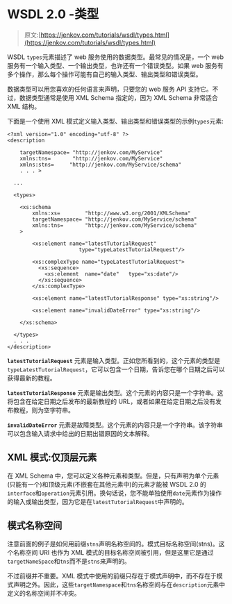 # WSDL 2.0 -类型

> 原文:[https://jenkov.com/tutorials/wsdl/types.html](https://jenkov.com/tutorials/wsdl/types.html)

WSDL `types`元素描述了 web 服务使用的数据类型。最常见的情况是，一个 web 服务有一个输入类型、一个输出类型，也许还有一个错误类型。如果 web 服务有多个操作，那么每个操作可能有自己的输入类型、输出类型和错误类型。

数据类型可以用您喜欢的任何语言来声明，只要您的 web 服务 API 支持它。不过，数据类型通常是使用 XML Schema 指定的，因为 XML Schema 非常适合 XML 结构。

下面是一个使用 XML 模式定义输入类型、输出类型和错误类型的示例`types`元素:

```
<?xml version="1.0" encoding="utf-8" ?>
<description

    targetNamespace= "http://jenkov.com/MyService"
    xmlns:tns=       "http://jenkov.com/MyService"
    xmlns:stns=     "http://jenkov.com/MyService/schema"
    . . . >

  ...

  <types>

    <xs:schema
        xmlns:xs=        "http://www.w3.org/2001/XMLSchema"
        targetNamespace= "http://jenkov.com/MyService/schema"
        xmlns:tns=       "http://jenkov.com/MyService/schema"
    >

        <xs:element name="latestTutorialRequest"
                       type="typeLatestTutorialRequest"/>

        <xs:complexType name="typeLatestTutorialRequest">
          <xs:sequence>
            <xs:element  name="date"   type="xs:date"/>
          </xs:sequence>
        </xs:complexType>

        <xs:element name="latestTutorialResponse" type="xs:string"/>

        <xs:element name="invalidDateError" type="xs:string"/>

    </xs:schema>

  </types>
  . . .
</description>

```

**`latestTutorialRequest`** 元素是输入类型。正如您所看到的，这个元素的类型是`typeLatestTutorialRequest`，它可以包含一个日期，告诉您在哪个日期之后可以获得最新的教程。

**`latestTutorialResponse`** 元素是输出类型。这个元素的内容只是一个字符串。这将包含在给定日期之后发布的最新教程的 URL，或者如果在给定日期之后没有发布教程，则为空字符串。

**`invalidDateError`** 元素是故障类型。这个元素的内容只是一个字符串。该字符串可以包含输入请求中给出的日期出错原因的文本解释。

## XML 模式:仅顶层元素

在 XML Schema 中，您可以定义各种元素和类型。但是，只有声明为单个元素(只能有一个)和顶级元素(不嵌套在其他元素中)的元素才能被 WSDL 2.0 的`interface`和`operation`元素引用。换句话说，您不能单独使用`date`元素作为操作的输入或输出类型，因为它是在`latestTutorialRequest`中声明的。

## 模式名称空间

注意前面的例子是如何用前缀`stns`声明名称空间的。模式目标名称空间(stns)。这个名称空间 URI 也作为 XML 模式的目标名称空间被引用，但是这里它是通过`targetNameSpace`和`tns`而不是`stns`来声明的。

不过前缀并不重要。XML 模式中使用的前缀只存在于模式声明中，而不存在于模式声明之外。因此，这些`targetNamespace`和`tns`名称空间与在`description`元素中定义的名称空间并不冲突。